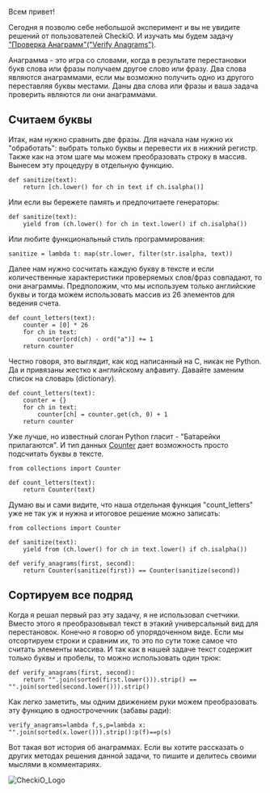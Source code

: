 Всем привет!

Сегодня я позволю себе небольшой эксперимент и вы не увидите решений от пользователей CheckiO.
И изучать мы будем задачу ["Проверка Анаграмм"("Verify Anagrams")][mission].

Анаграмма - это игра со словами, когда в результате перестановки букв слова или фразы получаем другое слово или фразу. Два слова являются анаграммами, если мы возможно получить одно из другого переставляя
буквы местами. Даны два слова или фразы и ваша задача проверить являются ли они анаграммами.

## Считаем буквы

Итак, нам нужно сравнить две фразы. Для начала нам нужно их "обработать":
выбрать только буквы и перевести их в нижний регистр.
Также как на этом шаге мы можем преобразовать строку в массив.
Вынесем эту процедуру в отдельную функцию.
```
def sanitize(text):
    return [ch.lower() for ch in text if ch.isalpha()]
```

Или если вы бережете память и предпочитаете генераторы:

```
def sanitize(text):
    yield from (ch.lower() for ch in text.lower() if ch.isalpha())
```

Или любите функциональный стиль программирования:

```
sanitize = lambda t: map(str.lower, filter(str.isalpha, text))
```

Далее нам нужно сосчитать каждую букву в тексте и если количественные характеристики
проверяемых слов/фраз совпадают, то они анаграммы.
Предположим, что мы используем только английские буквы и тогда можем использовать массив
из 26 элементов для ведения счета.
```
def count_letters(text):
    counter = [0] * 26
    for ch in text:
        counter[ord(ch) - ord("a")] += 1
    return counter
```

Честно говоря, это выглядит, как код написанный на С, никак не Python.
Да и привязаны жестко к английскому алфавиту.
Давайте заменим список на словарь (dictionary).

```
def count_letters(text):
    counter = {}
    for ch in text:
        counter[ch] = counter.get(ch, 0) + 1
    return counter
```

Уже лучше, но известный слоган Python гласит - "Батарейки прилагаются".
И тип данных [Counter](https://docs.python.org/2/library/collections.html#collections.Counter)
дает возможность просто подсчитать буквы в тексте.

```
from collections import Counter

def count_letters(text):
    return Counter(text)
```

Думаю вы и сами видите, что наша отдельная функция "count_letters" уже не так уж и нужна и
итоговое решение можно записать:

```
from collections import Counter

def sanitize(text):
    yield from (ch.lower() for ch in text.lower() if ch.isalpha())

def verify_anagrams(first, second):
    return Counter(sanitize(first)) == Counter(sanitize(second))
```

## Сортируем все подряд

Когда я решал первый раз эту задачу, я не использовал счетчики.
Вместо этого я преобразовывал текст в этакий универсальный вид для перестановок.
Конечно я говорю об упорядоченном виде. Если мы отсортируем строки и сравним их, то
это по сути тоже самое что считать элементы массива. И так как в нашей задаче
текст содержит только буквы и пробелы, то можно использовать один трюк:

```
def verify_anagrams(first, second):
    return "".join(sorted(first.lower())).strip() == "".join(sorted(second.lower())).strip()
```

Как легко заметить, мы одним движением руки можем преобразовать эту функцию в однострочечник (забавы ради):

```
verify_anagrams=lambda f,s,p=lambda x: "".join(sorted(x.lower())).strip():p(f)==p(s)
```

Вот такая вот история об анаграммах. Если вы хотите рассказать о других методах решения данной задачи,
то пишите и делитесь своими мыслями в комментариях.

![CheckiO_Logo](http://upload.wikimedia.org/wikipedia/commons/4/41/CheckiO_Company_Logo.png)

[mission]: http://www.checkio.org/mission/verify-anagrams/share/80a6c1510bf892c6b3789caa9e4f3805/
